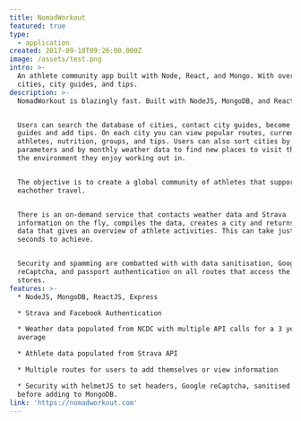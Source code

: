 ```yaml
---
title: NomadWorkout
featured: true
type:
  - application
created: 2017-09-18T09:26:00.000Z
image: /assets/test.png
intro: >-
  An athlete community app built with Node, React, and Mongo. With over 650
  cities, city guides, and tips.  
description: >-
  NomadWorkout is blazingly fast. Built with NodeJS, MongoDB, and ReactJS. 


  Users can search the database of cities, contact city guides, become city
  guides and add tips. On each city you can view popular routes, current
  athletes, nutrition, groups, and tips. Users can also sort cities by certain
  parameters and by monthly weather data to find new places to visit that match
  the environment they enjoy working out in. 


  The objective is to create a global community of athletes that support
  eachother travel. 


  There is an on-demand service that contacts weather data and Strava
  information on the fly, compiles the data, creates a city and returns JSON
  data that gives an overview of athlete activities. This can take just 3
  seconds to achieve. 


  Security and spamming are combatted with with data sanitisation, Google
  reCaptcha, and passport authentication on all routes that access the main data
  stores.
features: >-
  * NodeJS, MongoDB, ReactJS, Express

  * Strava and Facebook Authentication

  * Weather data populated from NCDC with multiple API calls for a 3 year
  average

  * Athlete data populated from Strava API

  * Multiple routes for users to add themselves or view information

  * Security with helmetJS to set headers, Google reCaptcha, sanitised date
  before adding to MongoDB.
link: 'https://nomadworkout.com'
---
```


